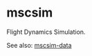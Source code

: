 # mscsim
Flight Dynamics Simulation.

See also: [mscsim-data](https://github.com/marek-cel/mscsim-data)
